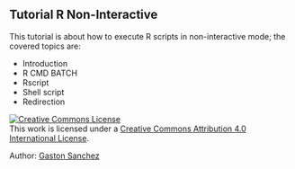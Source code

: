 ## Tutorial R Non-Interactive

This tutorial is about how to execute R scripts in non-interactive mode;
the covered topics are:

- Introduction
- R CMD BATCH
- Rscript
- Shell script
- Redirection

<a rel="license" href="http://creativecommons.org/licenses/by/4.0/"><img alt="Creative Commons License" style="border-width:0" src="https://i.creativecommons.org/l/by/4.0/88x31.png" /></a><br />This work is licensed under a <a rel="license" href="http://creativecommons.org/licenses/by/4.0/">Creative Commons Attribution 4.0 International License</a>.

Author: [Gaston Sanchez](http://gastonsanchez.com)
